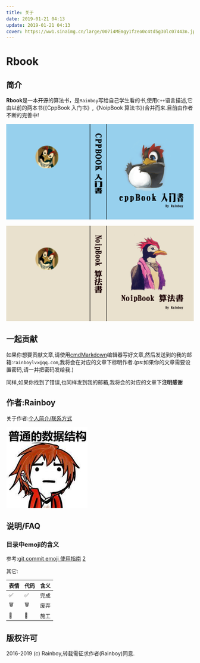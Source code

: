 ```yaml
---
title: 关于
date: 2019-01-21 04:13
update: 2019-01-21 04:13
cover: https://ww1.sinaimg.cn/large/007i4MEmgy1fzeo0c4td5g30lc07443n.jpg
---
```


# Rbook

## 简介

**Rbook**是一本~~开源~~的算法书，是`Rainboy`写给自己学生看的书,使用`C++`语言描述,它由以前的两本书(《CppBook 入门书》,《NoipBook 算法书》)合并而来.目前由作者不断的完善中!


![cover](/cover/cppbook.jpg)

![cover](/cover/noipbook.jpg)

## 一起贡献

如果你想要贡献文章,请使用[cmdMarkdown](https://www.zybuluo.com/mdeditor)编辑器写好文章,然后发送到的我的邮箱:`rainboylvx@qq.com`,我将会在对应的文章下标明作者.(ps:如果你的文章需要设置密码,请一并把密码发给我.)

同样,如果你找到了错误,也同样发到我的邮箱,我将会的对应的文章下**注明感谢**


## 作者:Rainboy

关于作者:[个人简介/联系方式](https://rainboy.gitee.io/resume/)

![logo](/images/RainboyLogo.jpg)

## 说明/FAQ

### 目录中emoji的含义

参考:[git commit emoji 使用指南](https://github.com/liuchengxu/git-commit-emoji-cn) [2](https://gitee.com/yeshang5/emoji-cheat-sheet)

其它:

| 表情 | 代码               | 含义 |
|------|--------------------|------|
| ✅   | :white_check_mark: | 完成 |
| 🗑️   | :wastebasket:      | 废弃 |
| 🚧   | :construction:     | 施工 |


## 版权许可

2016-2019 (c) Rainboy,转载需征求作者(Rainboy)同意.

